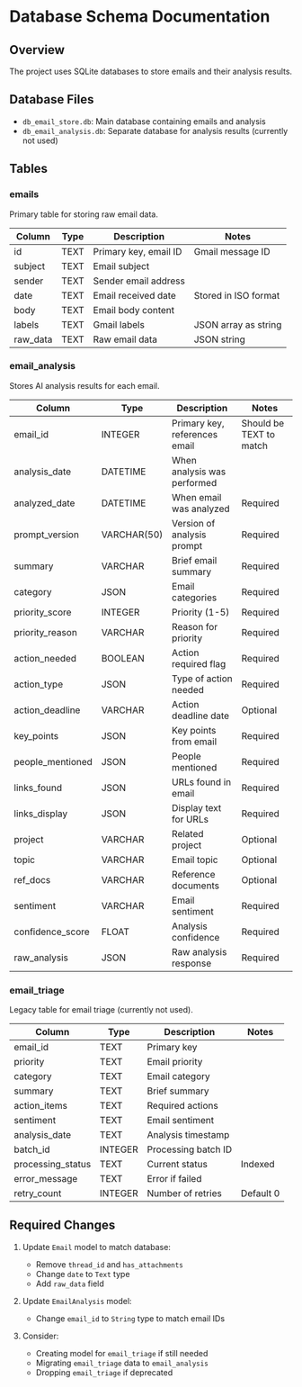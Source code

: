 # Database Schema Documentation

## Overview
The project uses SQLite databases to store emails and their analysis results.

## Database Files
- `db_email_store.db`: Main database containing emails and analysis
- `db_email_analysis.db`: Separate database for analysis results (currently not used)

## Tables

### emails
Primary table for storing raw email data.

| Column    | Type    | Description                     | Notes                    |
|-----------|---------|--------------------------------|--------------------------|
| id        | TEXT    | Primary key, email ID          | Gmail message ID        |
| subject   | TEXT    | Email subject                  |                         |
| sender    | TEXT    | Sender email address           |                         |
| date      | TEXT    | Email received date            | Stored in ISO format    |
| body      | TEXT    | Email body content             |                         |
| labels    | TEXT    | Gmail labels                   | JSON array as string    |
| raw_data  | TEXT    | Raw email data                 | JSON string             |

### email_analysis
Stores AI analysis results for each email.

| Column           | Type         | Description                  | Notes                    |
|-----------------|--------------|------------------------------|--------------------------|
| email_id        | INTEGER      | Primary key, references email| Should be TEXT to match |
| analysis_date   | DATETIME     | When analysis was performed  |                         |
| analyzed_date   | DATETIME     | When email was analyzed      | Required                |
| prompt_version  | VARCHAR(50)  | Version of analysis prompt   | Required                |
| summary         | VARCHAR      | Brief email summary          | Required                |
| category        | JSON         | Email categories             | Required                |
| priority_score  | INTEGER      | Priority (1-5)              | Required                |
| priority_reason | VARCHAR      | Reason for priority          | Required                |
| action_needed   | BOOLEAN      | Action required flag         | Required                |
| action_type     | JSON         | Type of action needed        | Required                |
| action_deadline | VARCHAR      | Action deadline date         | Optional                |
| key_points      | JSON         | Key points from email        | Required                |
| people_mentioned| JSON         | People mentioned             | Required                |
| links_found     | JSON         | URLs found in email          | Required                |
| links_display   | JSON         | Display text for URLs        | Required                |
| project         | VARCHAR      | Related project              | Optional                |
| topic           | VARCHAR      | Email topic                  | Optional                |
| ref_docs        | VARCHAR      | Reference documents          | Optional                |
| sentiment       | VARCHAR      | Email sentiment              | Required                |
| confidence_score| FLOAT        | Analysis confidence          | Required                |
| raw_analysis    | JSON         | Raw analysis response        | Required                |

### email_triage
Legacy table for email triage (currently not used).

| Column            | Type    | Description              | Notes                    |
|------------------|---------|--------------------------|--------------------------|
| email_id         | TEXT    | Primary key              |                         |
| priority         | TEXT    | Email priority           |                         |
| category         | TEXT    | Email category           |                         |
| summary          | TEXT    | Brief summary            |                         |
| action_items     | TEXT    | Required actions         |                         |
| sentiment        | TEXT    | Email sentiment          |                         |
| analysis_date    | TEXT    | Analysis timestamp       |                         |
| batch_id         | INTEGER | Processing batch ID      |                         |
| processing_status| TEXT    | Current status           | Indexed                 |
| error_message    | TEXT    | Error if failed          |                         |
| retry_count      | INTEGER | Number of retries        | Default 0               |

## Required Changes

1. Update `Email` model to match database:
   - Remove `thread_id` and `has_attachments`
   - Change `date` to `Text` type
   - Add `raw_data` field

2. Update `EmailAnalysis` model:
   - Change `email_id` to `String` type to match email IDs

3. Consider:
   - Creating model for `email_triage` if still needed
   - Migrating `email_triage` data to `email_analysis`
   - Dropping `email_triage` if deprecated
